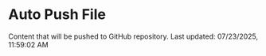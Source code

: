 # Auto Push File

Content that will be pushed to GitHub repository.
Last updated: 07/23/2025, 11:59:02 AM